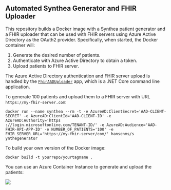 Automated Synthea Generator and FHIR Uploader
---------------------------------------------

This repository builds a Docker image with a Synthea patient generator and a FHIR uploader that can be used with FHIR servers using Azure Active Directory as the OAuth2 provider. Specifically, when started, the Docker container will:

1. Generate the desired number of patients.
2. Authenticate with Azure Active Directory to obtain a token.
3. Upload patients to FHIR server.  

The Azure Active Directory authentication and FHIR server upload is handled by the [`FhirAADUploader`](FhirAADUploader) app, which is a .NET Core command line application.

To generate 100 patients and upload them to a FHIR server with URL `https://my-fhir-server.com`:

```
docker run --name synthea --rm -t -e AzureAD:ClientSecret='AAD-CLIENT-SECRET' -e AzureAD:ClientId='AAD-CLIENT-ID' -e AzureAD:Authority='https
://login.microsoftonline.com/TENANT-ID/' -e AzureAD:Audience='AAD-FHIR-API-APP-ID' -e NUMBER_OF_PATIENTS='100' -e FHIR_SERVER_URL='https://my-fhir-server/com/' hansenms/s
ynthegenerator
```

To build your own version of the Docker image:

```
docker build -t yourrepo/yourtagname .
```

You can use an Azure Container Instance to generate and upload the patients:

<a href="https://transmogrify.azurewebsites.net/azuredeploy.json" target="_blank">
    <img src="http://azuredeploy.net/deploybutton.png"/>
</a>
